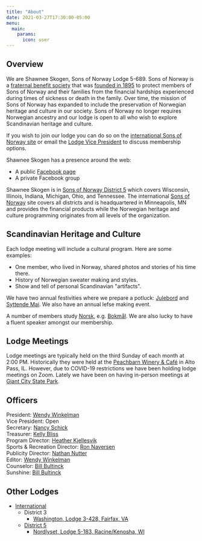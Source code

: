 ```yaml
---
title: "About"
date: 2021-03-27T17:30:00-05:00
menu:
  main:
    params:
      icon: user
---
```

## Overview

We are Shawnee Skogen, Sons of Norway Lodge 5-689.
Sons of Norway is a [fraternal benefit society](https://www.youtube.com/watch?v=eSof7Z3yJYQ) that was [founded in 1895](https://www.youtube.com/watch?v=v_eZDMuubQk) to protect members of Sons of Norway and their families from the financial hardships experienced during times of sickness or death in the family.
Over time, the mission of Sons of Norway has expanded to include the preservation of Norwegian heritage and culture in our society.
Sons of Norway no longer requires Norwegian ancestry and our lodge is open to all who wish to explore Scandinavian heritage and culture.

If you wish to join our lodge you can do so on the [international Sons of Norway site](https://members.sofn.com/newMembers/signup/join?district=5&lodge=689&lodgeName=Shawnee+Skogen+++++++++++) or email the [Lodge Vice President](#officers) to discuss membership options.

Shawnee Skogen has a presence around the web:

- A public [Facebook page](https://www.facebook.com/southillinois/)
- A private Facebook group

Shawnee Skogen is in [Sons of Norway District 5](https://sonsofnorway5.com) which covers Wisconsin, Illinois, Indiana, Michigan, Ohio, and Tennessee.
The international [Sons of Norway](http://www.sofn.com/) site covers all districts and is headquartered in Minneapolis, MN and provides the financial products while the Norwegian heritage and culture programming originates from all levels of the organization.

## Scandinavian Heritage and Culture

Each lodge meeting will include a cultural program.
Here are some examples:

- One member, who lived in Norway, shared photos and stories of his time there.
- History of Norwegian sweater making and styles.
- Show and tell of personal Scandinavian "artifacts".

We have two annual festivities where we prepare a potluck: [Julebord](https://en.wikipedia.org/wiki/Julebord) and [Syttende Mai](https://en.wikipedia.org/wiki/Constitution_Day_(Norway)).
We also have an annual lefse making event.

A number of members study [Norsk](https://en.wikipedia.org/wiki/Norwegian_language), e.g. [Bokmål](https://en.wikipedia.org/wiki/Bokmål).
We are also lucky to have a fluent speaker amongst our membership.

## Lodge Meetings

Lodge meetings are typically held on the third Sunday of each month at 2:00 PM.
Historically they were held at the [Peachbarn Winery & Café](https://www.peachbarn.com) in Alto Pass, IL.
However, due to COVID-19 restrictions we have been holding lodge meetings on Zoom.
Lately we have been on having in-person meetings at [Giant City State Park](https://www2.illinois.gov/dnr/Parks/Pages/GiantCity.aspx).

## Officers

President: [Wendy Winkelman](mailto:wendyathadeland@yahoo.com)  
Vice President: Open  
Secretary: [Nancy Schick](mailto:nancyrschick@gmail.com)  
Treasurer: [Kelly Bliss](mailto:kellybliss13@hotmail.com)  
Program Director: [Heather Kjellesvik](mailto:hkjellesvik@gmail.com)  
Sports & Recreation Director: [Ron Naversen](mailto:rnaversen@gmail.com)  
Publicity Director: [Nathan Nutter](mailto:n@nutter.xyz)  
Editor: [Wendy Winkelman](mailto:wendyathadeland@yahoo.com)  
Counselor: [Bill Bultinck](mailto:billb763@msn.com)  
Sunshine: [Bill Bultinck](mailto:billb763@msn.com)  

## Other Lodges

- [International](https://www.sofn.com)
  - District 3
    - [Washington, Lodge 3-428, Fairfax, VA](http://www.norwaydc.org)
  - [District 5](https://sonsofnorway5.com)
    - [Nordlyset, Lodge 5-183, Racine/Kenosha, WI](http://sonsofnorwayracine.com/)
